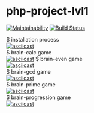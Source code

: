 # php-project-lvl1

[![Maintainability](https://api.codeclimate.com/v1/badges/970cce56722e33c9bf71/maintainability)](https://codeclimate.com/github/InfluxOW/php-project-lvl1/maintainability)
[![Build Status](https://travis-ci.org/InfluxOW/php-project-lvl1.svg?branch=master)](https://travis-ci.org/InfluxOW/php-project-lvl1)

$ installation process\
[![asciicast](https://asciinema.org/a/k7FnSDs1bxW8gUM7LWzXfLbYp.svg)](https://asciinema.org/a/k7FnSDs1bxW8gUM7LWzXfLbYp)\
$ brain-calc game\
[![asciicast](https://asciinema.org/a/EVvj67EEnWAGQByQAkyX5Kg1S.svg)](https://asciinema.org/a/EVvj67EEnWAGQByQAkyX5Kg1S)
$ brain-even game\
[![asciicast](https://asciinema.org/a/QUcuPVZtipA5kEyEEHGrtRIjD.svg)](https://asciinema.org/a/QUcuPVZtipA5kEyEEHGrtRIjD)\
$ brain-gcd game\
[![asciicast](https://asciinema.org/a/OF3WVOPZboaiz9Qz6WY98N6QT.svg)](https://asciinema.org/a/OF3WVOPZboaiz9Qz6WY98N6QT)\
$ brain-prime game\
[![asciicast](https://asciinema.org/a/wifd3FxFPOz6NMugTsmVrCpBo.svg)](https://asciinema.org/a/wifd3FxFPOz6NMugTsmVrCpBo)\
$ brain-progression game\
[![asciicast](https://asciinema.org/a/fJZ6nFnlc3CEaNIrkX6vI11Tn.svg)](https://asciinema.org/a/fJZ6nFnlc3CEaNIrkX6vI11Tn)